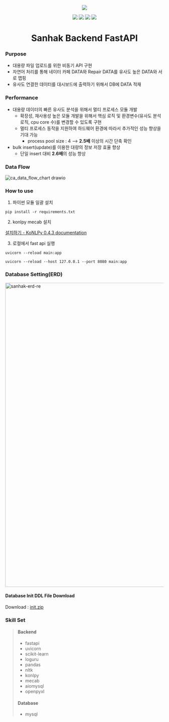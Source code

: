 <p align="center">
<img src="https://user-images.githubusercontent.com/73744183/232030952-cb08ddc9-818c-437b-8dc8-aec63d9042f0.png">
</p>

<p align="center">
<img src="https://img.shields.io/badge/python-3.9-blue">
<img src="https://img.shields.io/badge/FastAPI-0.88.0-blue">
<img src="https://img.shields.io/badge/version-v1.0.0-blue">
<img src="https://img.shields.io/badge/license-MIT-brightgreen.svg"/>
</p>

<h1 align="center">Sanhak Backend FastAPI</h1>


### Purpose

- 대용량 파일 업로드를 위한 비동기 API 구현
- 자연어 처리를 통해 네이터 카페 DATA와 Repair DATA를 유사도 높은 DATA와 서로 맵핑
- 유사도 연결한 데이터를 대시보드에 출력하기 위해서 DB에 DATA 적재

### Performance

- 대용량 데이터의 빠른 유사도 분석을 위해서 멀티 프로세스 모듈 개발
    - 확장성, 재사용성 높은 모듈 개발을 위해서 핵심 로직 및 환경변수(유사도 분석 로직, cpu core 수)를 변경할 수 있도록 구현
    - 멀티 프로세스 동작을 지원하여 하드웨어 환경에 따라서 추가적인 성능 향상을 기대 가능
        - process pool size : 4 --> <strong>2.5배</strong> 이상의 시간 단축 확인
- bulk insert(update)를 이용한 대량의 정보 저장 효율 향상
    - 단일 insert 대비 <strong>2.6배</strong>의 성능 향상

### Data Flow

![ca_data_flow_chart drawio](https://user-images.githubusercontent.com/73744183/210063395-24f3761f-fcdb-4b49-9ae5-0148175d32ad.svg)


### How to use

1. 파이썬 모듈 일괄 설치

```
pip install -r requirements.txt
```

2. konlpy mecab 설치

[설치하기 - KoNLPy 0.4.3 documentation](https://konlpy-ko.readthedocs.io/ko/v0.4.3/install/)

3. 로컬에서 fast api 실행

```
uvicorn --reload main:app
```

```
uvicorn --reload --host 127.0.0.1 --port 8080 main:app
```

### Database Setting(ERD)

<img width="966" alt="sanhak-erd-re" src="https://user-images.githubusercontent.com/73744183/211250981-252203d7-09e9-4be6-9d04-f0f7d51b1f57.png">

#### Database Init DDL File Download

Download : [init.zip](https://github.com/SANHAK-HYUNDAI/sanhak-backend-fast-api/files/10370876/init.zip)

### Skill Set

> #### Backend
> - fastapi
> - uvicorn
> - scikit-learn
> - loguru
> - pandas
> - nltk
> - konlpy
> - mecab
> - aiomysql
> - openpyxl
>
> #### Database
> - mysql


